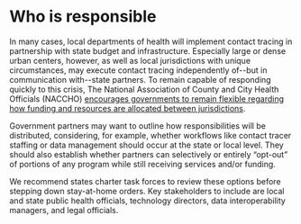 # Who is responsible

In many cases, local departments of health will implement contact tracing in partnership with state budget and infrastructure. Especially large or dense urban centers, however, as well as local jurisdictions with unique circumstances, may execute contact tracing independently of--but in communication with--state partners. To remain capable of responding quickly to this crisis, The National Association of County and City Health Officials \(NACCHO\) [encourages governments to remain flexible regarding how funding and resources are allocated between jurisdictions](https://www.naccho.org/uploads/full-width-images/Contact-Tracing-Statement-4-16-2020.pdf).

Government partners may want to outline how responsibilities will be distributed, considering, for example, whether workflows like contact tracer staffing or data management should occur at the state or local level. They should also establish whether partners can selectively or entirely “opt-out” of portions of any program while still receiving services and/or funding.

We recommend states charter task forces to review these options before stepping down stay-at-home orders. Key stakeholders to include are local and state public health officials, technology directors, data interoperability managers, and legal officials.

